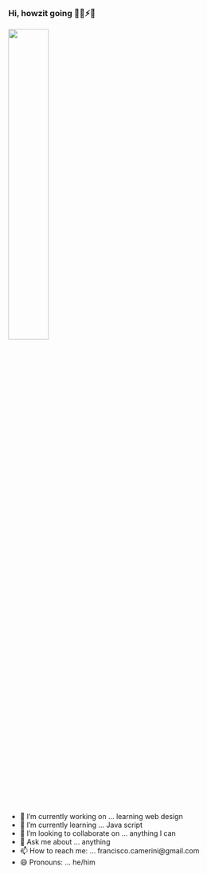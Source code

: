 ### Hi, howzit going 👋✨⚡😄

<img width="40%" src="http://cdn.eso.org/images/screen/millour-01-cc.jpg">
<ul>
  <li> 🔭 I’m currently working on ... learning web design </li> 
  <li>🌱 I’m currently learning ... Java script </li>
  <li> 👯 I’m looking to collaborate on ... anything I can </li>
  <li> 💬 Ask me about ... anything </li>
  <li> 📫 How to reach me: ... francisco.camerini@gmail.com </li>
  <li> 😄 Pronouns: ... he/him </li>
  </ul>
